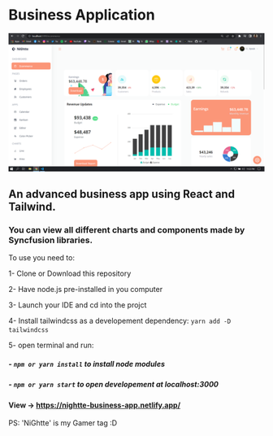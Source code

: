 # Business Application

![](./public/homepage.PNG)

## An advanced business app using React and Tailwind.

### You can view all different charts and components made by Syncfusion libraries.

To use you need to:

1- Clone or Download this repository

2- Have node.js pre-installed in you computer

3- Launch your IDE and cd into the projct

4- Install tailwindcss as a developement dependency: `yarn add -D tailwindcss`

5- open terminal and run:

##### - `npm or yarn install` to install node modules

##### - `npm or yarn start` to open developement at localhost:3000

#### View -> https://nightte-business-app.netlify.app/

PS: 'NiGhtte' is my Gamer tag :D
